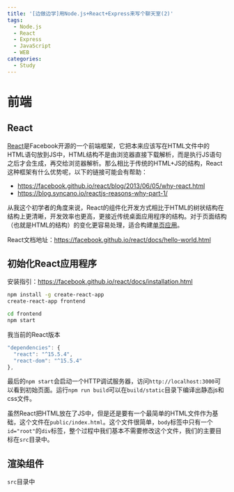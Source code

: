```yaml
---
title: '[边做边学]用Node.js+React+Express来写个聊天室(2)'
tags:
  - Node.js
  - React
  - Express
  - JavaScript
  - WEB
categories:
  - Study
---
```


<!-- toc -->

# 前端

## React

[React](tps://facebook.github.io/react/)是Facebook开源的一个前端框架，它把本来应该写在HTML文件中的HTML语句放到JS中，HTML结构不是由浏览器直接下载解析，而是执行JS语句之后才会生成，再交给浏览器解析。那么相比于传统的HTML+JS的结构，React这种框架有什么优势呢，以下的链接可能会有帮助：

- https://facebook.github.io/react/blog/2013/06/05/why-react.html
- https://blog.syncano.io/reactjs-reasons-why-part-1/

从我这个初学者的角度来说，React的组件化开发方式相比于HTML的树状结构在结构上更清晰，开发效率也更高，更接近传统桌面应用程序的结构。对于页面结构（也就是HTML的结构）的变化更容易处理，适合构建[单页应用](https://www.wikiwand.com/en/Single-page_application)。

React文档地址：<https://facebook.github.io/react/docs/hello-world.html>

## 初始化React应用程序

安装指引：<https://facebook.github.io/react/docs/installation.html>

```bash
npm install -g create-react-app
create-react-app frontend

cd frontend
npm start
```

我当前的React版本

```js
"dependencies": {
  "react": "^15.5.4",
  "react-dom": "^15.5.4"
},
```



最后的`npm start`会启动一个HTTP调试服务器，访问`http://localhost:3000`可以看到初始页面。运行`npm run build`可以在`build/static`目录下编译出静态js和css文件。

虽然React把HTML放在了JS中，但是还是要有一个最简单的HTML文件作为基础，这个文件在`public/index.html`。这个文件很简单，`body`标签中只有一个`id="root"`的`div`标签，整个过程中我们基本不需要修改这个文件，我们的主要目标在`src`目录中。

## 渲染组件

`src`目录中
